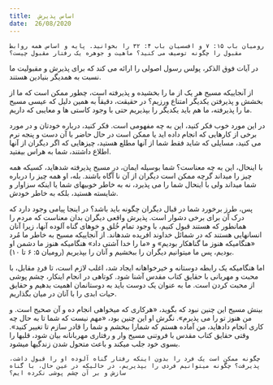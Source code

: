 ```yaml
---
title:  اساس پذیرش
date:  26/08/2020
---
```


`رومیان باب ۱۵: ۷ و افسسیان باب ۴: ۳۲ را بخوانید. پایه و اساس همه روابط مقبول را چگونه توصیف می کنید؟ ماهیت و جوهره یک رفتار مقبول چیست؟`

در آیات فوق الذکر، پولس رسول اصولی را ارائه می کند که برای پذیرش و مقبولیت ما نسبت به همدیگر بنیادین هستند.

از آنجاییکه مسیح هر یک از ما را بخشیده و پذیرفته است، چطور ممکن است که ما از بخشش و پذیرفتن یکدیگر امتناع ورزیم؟ در حقیقت، دقیقاً به همین دلیل که عیسی مسیح ما را پذیرفته، ما هم باید یکدیگر را بپذیریم حتی با وجود کاستی ها و معایبی که داریم.

در این مورد خوب فکر کنید، این به چه مفهومی است. فکر کنید، درباره خودتان و در مورد برخی از کارهایی که انجام داده اید یا ممکن است در حال حاضر با آن دست و پنجه نرم می کنید، مسایلی که شاید فقط شما از آنها مطلع هستید، چیزهایی که اگر دیگران از آنها اطلاع داشتند، شما به هراس بیفتید.

با اینحال، این به چه معناست؟ شما بوسیله ایمان، در مسیح پذیرفته شدهاید، کسیکه همه چیز را میداند گرچه ممکن است دیگران از آن نا آگاه باشند. بله، او همه چیز را درباره شما میداند ولی با اینحال شما را می پذیرد، نه به خاطر خوبیهای شما یا اینکه سزاوار و شایسته هستید، بلکه به خاطر خودش.

پس، طرز برخورد شما در قبال دیگران چگونه باید باشد؟ در اینجا پیامی وجود دارد که درک آن برای برخی دشوار است. پذیرش واقعی دیگران بدان معناست که مردم را همانطور که هستند قبول کنیم، با وجود تمام خُلق و خوهای گناه آلوده آنها، زیرا آنان انسانهایی هستند که در شمائل خداوند افریده شدهاند. از آنجاییکه مسیح به خاطر ما مُرد «هنگامیکه هنوز ما گناهکار بودیم» و «ما را خدا آشتی داد» هنگامیکه هنوز ما دشمن او بودیم، پس ما میتوانیم دیگران را ببخشیم و آنان را بپذیریم (رومیان ۵: ۶ تا ۱۰).

اما هنگامیکه یک رابطه دوستانه و خیرخواهانه ایجاد شد، اغلب لازم است، تا فردِ مقابل، با محبت و مهربانی با حقایق کتاب مقدس آشنا شود. کوتاهی در انجام اینکار، چشم پوشی از محبت کردن است. ما به عنوان یک دوست باید به دوستانمان اهمیت بدهیم و حقایق حیات ابدی را با آنان در میان بگذاریم.

بینش مسیح این چنین نبود که بگوید، «هرکاری که میخواهی انجام ده و آن صحیح است. و من هنوز تو را می پذیرم». نگرش او این چنین بود، «مهم نیست که شما تا به حال چه کاری انجام دادهاید، من آماده هستم که شمارا ببخشم و شما را قادر سازم تا تغییر کنید». وقتی حقایق کتاب مقدس با فروتنی مسیح وار و رفتاری مهربانانه بیان شود، قلبها را بسوی خود جلب میکند و باعث متحول شدن زندگیها میشود.

`چگونه ممکن است یک فرد را بدون اینکه رفتار گناه آلوده او را قبول داشت، پذیرفت؟ چگونه میتوانیم فردی را بپذیریم، در حالیکه در عین حال، با گناه سازش و بر آن چشم پوشی نکرده ایم؟`